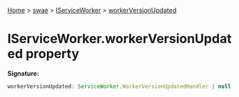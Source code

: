 [Home](./index) &gt; [swae](./swae.md) &gt; [IServiceWorker](./swae.iserviceworker.md) &gt; [workerVersionUpdated](./swae.iserviceworker.workerversionupdated.md)

# IServiceWorker.workerVersionUpdated property


**Signature:**
```javascript
workerVersionUpdated: ServiceWorker.WorkerVersionUpdatedHandler | null
```

